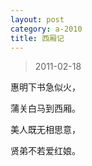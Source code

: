 ```yaml
---
layout: post
category: a-2010
title: 西厢记
---
```


> 2011-02-18

惠明下书急似火， 

蒲关白马到西厢。 

美人既无相思意， 

贤弟不若爱红娘。

